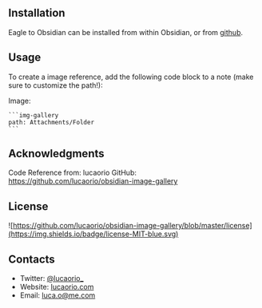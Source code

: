 ## Installation

Eagle to Obsidian can be installed from within Obsidian, or from [github](https://github.com/jessej917/eagle-to-obsidian).

## Usage

To create a image reference, add the following code block to a note (make sure to customize the path!):

Image:
````
```img-gallery
path: Attachments/Folder
```
````

## Acknowledgments
Code Reference from: lucaorio
GitHub: https://github.com/lucaorio/obsidian-image-gallery

## License
![https://github.com/lucaorio/obsidian-image-gallery/blob/master/license](https://img.shields.io/badge/license-MIT-blue.svg)

## Contacts
- Twitter: [@lucaorio_](http://twitter.com/@lucaorio_)
- Website: [lucaorio.com](http://lucaorio.com)
- Email: [luca.o@me.com](mailto:luca.o@me.com)
